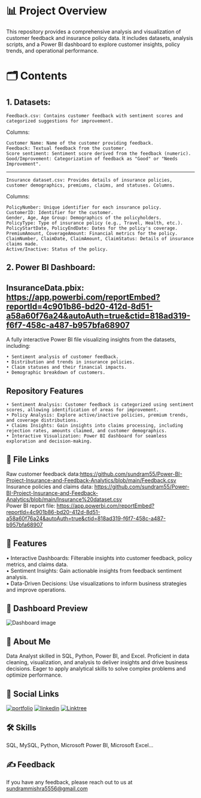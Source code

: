# 📊 Project Overview

This repository provides a comprehensive analysis and visualization of customer feedback and insurance policy data. It includes datasets, analysis scripts, and a Power BI dashboard to explore customer insights, policy trends, and operational performance.

# 🗂️ Contents
## 1. Datasets:

    Feedback.csv: Contains customer feedback with sentiment scores and categorized suggestions for improvement.
Columns:

    Customer Name: Name of the customer providing feedback.
    Feedback: Textual feedback from the customer.
    Score sentiment: Sentiment score derived from the feedback (numeric).
    Good/Improvement: Categorization of feedback as "Good" or "Needs Improvement".
---
    Insurance dataset.csv: Provides details of insurance policies, customer demographics, premiums, claims, and statuses. Columns.
Columns:

    PolicyNumber: Unique identifier for each insurance policy.
    CustomerID: Identifier for the customer.
    Gender, Age, Age Group: Demographics of the policyholders.
    PolicyType: Type of insurance policy (e.g., Travel, Health, etc.).
    PolicyStartDate, PolicyEndDate: Dates for the policy's coverage.
    PremiumAmount, CoverageAmount: Financial metrics for the policy.
    ClaimNumber, ClaimDate, ClaimAmount, ClaimStatus: Details of insurance claims made.
    Active/Inactive: Status of the policy.
## 2. Power BI Dashboard:

## InsuranceData.pbix: https://app.powerbi.com/reportEmbed?reportId=4c901b86-bd20-412d-8d51-a58a60f76a24&autoAuth=true&ctid=818ad319-f6f7-458c-a487-b957bfa68907
A fully interactive Power BI file visualizing insights from the datasets, including:

    • Sentiment analysis of customer feedback.  
    • Distribution and trends in insurance policies.  
    • Claim statuses and their financial impacts.  
    • Demographic breakdown of customers.  

## Repository Features  
    • Sentiment Analysis: Customer feedback is categorized using sentiment scores, allowing identification of areas for improvement.  
    • Policy Analysis: Explore active/inactive policies, premium trends, and coverage distributions.  
    • Claims Insights: Gain insights into claims processing, including rejection rates, amounts claimed, and customer demographics.  
    • Interactive Visualization: Power BI dashboard for seamless exploration and decision-making.
## 🔗 File Links  
Raw customer feedback data:https://github.com/sundram55/Power-BI-Project-Insurance-and-Feedback-Analytics/blob/main/Feedback.csv  
Insurance policies and claims data: https://github.com/sundram55/Power-BI-Project-Insurance-and-Feedback-Analytics/blob/main/Insurance%20dataset.csv  
Power BI report file: https://app.powerbi.com/reportEmbed?reportId=4c901b86-bd20-412d-8d51-a58a60f76a24&autoAuth=true&ctid=818ad319-f6f7-458c-a487-b957bfa68907
## 🚀 Features
• Interactive Dashboards: Filterable insights into customer feedback, policy metrics, and claims data.  
• Sentiment Insights: Gain actionable insights from feedback sentiment analysis.  
• Data-Driven Decisions: Use visualizations to inform business strategies and improve operations.


## 📸 Dashboard Preview

![Dashboard image](https://github.com/sundram55/Power-BI-Projects/blob/main/Insurange%20dashboard%20img.jpg)


## 🚀 About Me
Data Analyst skilled in SQL, Python, Power BI, and Excel. Proficient in data cleaning, visualization, and analysis to deliver insights and drive business decisions. Eager to apply analytical skills to solve complex problems and optimize performance.

## 🔗 Social Links
[![portfolio](https://img.shields.io/badge/my_portfolio-000?style=for-the-badge&logo=ko-fi&logoColor=white)](https://sundrammishra.my.canva.site/)
[![linkedin](https://img.shields.io/badge/linkedin-0A66C2?style=for-the-badge&logo=linkedin&logoColor=white)](https://www.linkedin.com/in/sundrammishra55/)
[![Linktree](https://img.shields.io/badge/Linktree-1DA1F2?style=for-the-badge&logo=twitter&logoColor=pink)](https://linktr.ee/sundram55)

## 🛠 Skills
SQL, MySQL, Python, Microsoft Power BI, Microsoft Excel...


## ✍️ Feedback

If you have any feedback, please reach out to us at sundrammishra5556@gmail.com

